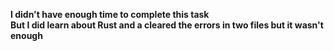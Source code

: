 **I didn't have enough time to complete this task**<br>
**But I did learn about Rust and a cleared the errors in two files but it wasn't enough**
